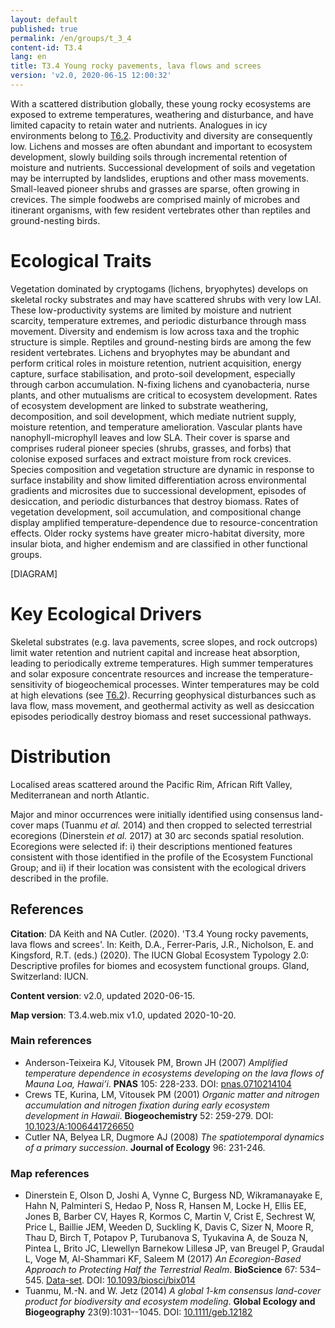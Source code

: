 ```yaml
---
layout: default
published: true
permalink: /en/groups/t_3_4
content-id: T3.4
lang: en
title: T3.4 Young rocky pavements, lava flows and screes
version: 'v2.0, 2020-06-15 12:00:32'
---
```


With a scattered distribution globally, these young rocky ecosystems are exposed to extreme temperatures, weathering and disturbance, and have limited capacity to retain water and nutrients. Analogues in icy environments belong to [T6.2](/explore/groups/T6.2). Productivity and diversity are consequently low. Lichens and mosses are often abundant and important to ecosystem development, slowly building soils through incremental retention of moisture and nutrients. Successional development of soils and vegetation may be interrupted by landslides, eruptions and other mass movements. Small-leaved pioneer shrubs and grasses are sparse, often growing in crevices. The simple foodwebs are comprised mainly of microbes and itinerant organisms, with few resident vertebrates other than reptiles and ground-nesting birds.

# Ecological Traits
 
Vegetation dominated by cryptogams (lichens, bryophytes) develops on skeletal rocky substrates and may have scattered shrubs with very low LAI. These low-productivity systems are limited by moisture and nutrient scarcity, temperature extremes, and periodic disturbance through mass movement. Diversity and endemism is low across taxa and the trophic structure is simple. Reptiles and ground-nesting birds are among the few resident vertebrates. Lichens and bryophytes may be abundant and perform critical roles in moisture retention, nutrient acquisition, energy capture, surface stabilisation, and proto-soil development, especially through carbon accumulation. N-fixing lichens and cyanobacteria, nurse plants, and other mutualisms are critical to ecosystem development. Rates of ecosystem development are linked to substrate weathering, decomposition, and soil development, which mediate nutrient supply, moisture retention, and temperature amelioration. Vascular plants have nanophyll-microphyll leaves and low SLA. Their cover is sparse and comprises ruderal pioneer species (shrubs, grasses, and forbs) that colonise exposed surfaces and extract moisture from rock crevices. Species composition and vegetation structure are dynamic in response to surface instability and show limited differentiation across environmental gradients and microsites due to successional development, episodes of desiccation, and periodic disturbances that destroy biomass. Rates of vegetation development, soil accumulation, and compositional change display amplified temperature-dependence due to resource-concentration effects. Older rocky systems have greater micro-habitat diversity, more insular biota, and higher endemism and are classified in other functional groups.

[DIAGRAM]

# Key Ecological Drivers
 
Skeletal substrates (e.g. lava pavements, scree slopes, and rock outcrops) limit water retention and nutrient capital and increase heat absorption, leading to periodically extreme temperatures. High summer temperatures and solar exposure concentrate resources and increase the temperature-sensitivity of biogeochemical processes. Winter temperatures may be cold at high elevations (see [T6.2](/explore/groups/T6.2)). Recurring geophysical disturbances such as lava flow, mass movement, and geothermal activity as well as desiccation episodes periodically destroy biomass and reset successional pathways.
 
# Distribution
 
Localised areas scattered around the Pacific Rim, African Rift Valley, Mediterranean and north Atlantic.

Major and minor occurrences were initially identified using consensus land-cover maps (Tuanmu _et al._ 2014) and then cropped to selected terrestrial ecoregions (Dinerstein _et al._ 2017) at 30 arc seconds spatial resolution. Ecoregions were selected if: i) their descriptions mentioned features consistent with those identified in the profile of the Ecosystem Functional Group; and ii) if their location was consistent with the ecological drivers described in the profile.

## References

**Citation**: DA Keith and NA Cutler. (2020). 'T3.4 Young rocky pavements, lava flows and screes'. In: Keith, D.A., Ferrer-Paris, J.R., Nicholson, E. and Kingsford, R.T. (eds.) (2020). The IUCN Global Ecosystem Typology 2.0: Descriptive profiles for biomes and ecosystem functional groups. Gland, Switzerland: IUCN.

**Content version**: v2.0, updated 2020-06-15.

**Map version**: T3.4.web.mix v1.0, updated 2020-10-20.

### Main references
* Anderson-Teixeira KJ, Vitousek PM, Brown JH  (2007) *Amplified temperature dependence in ecosystems developing on the lava flows of Mauna Loa, Hawai’i*. **PNAS** 105: 228-233. DOI: [pnas.0710214104](http://doi.org/pnas.0710214104)
* Crews TE, Kurina, LM, Vitousek PM  (2001) *Organic matter and nitrogen accumulation and nitrogen fixation during early ecosystem development in Hawaii*. **Biogeochemistry** 52: 259-279. DOI: [10.1023/A:1006441726650](http://doi.org/10.1023/A:1006441726650)
* Cutler NA, Belyea LR, Dugmore AJ  (2008) *The spatiotemporal dynamics of a primary succession*. **Journal of Ecology** 96: 231-246.

### Map references
* Dinerstein E, Olson D, Joshi A, Vynne C, Burgess ND, Wikramanayake E, Hahn N, Palminteri S, Hedao P, Noss R, Hansen M, Locke H, Ellis EE, Jones B, Barber CV, Hayes R, Kormos C, Martin V, Crist E, Sechrest W, Price L, Baillie JEM, Weeden D, Suckling K, Davis C, Sizer N, Moore R, Thau D, Birch T, Potapov P, Turubanova S, Tyukavina A, de Souza N, Pintea L, Brito JC, Llewellyn Barnekow Lillesø JP, van Breugel P, Graudal L, Voge M, Al-Shammari KF, Saleem M  (2017) *An Ecoregion-Based Approach to Protecting Half the Terrestrial Realm*. **BioScience** 67: 534–545. [Data-set](https://ecoregions2017.appspot.com/). DOI: [10.1093/biosci/bix014](http://doi.org/10.1093/biosci/bix014)
* Tuanmu, M.-N. and W. Jetz (2014) *A global 1-km consensus land-cover product for biodiversity and ecosystem modeling*. **Global Ecology and Biogeography** 23(9):1031--1045. DOI: [10.1111/geb.12182](http://doi.org/10.1111/geb.12182)

